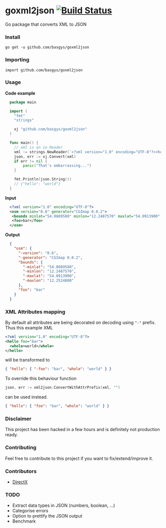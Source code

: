 # goxml2json [![Build Status](https://drone.io/github.com/basgys/goxml2json/status.png)](https://drone.io/github.com/basgys/goxml2json/latest)

Go package that converts XML to JSON

### Install

    go get -u github.com/basgys/goxml2json

### Importing

    import github.com/basgys/goxml2json

### Usage

**Code example**

```go
  package main

  import (
  	"fmt"
  	"strings"

  	xj "github.com/basgys/goxml2json"
  )

  func main() {
  	// xml is an io.Reader
  	xml := strings.NewReader(`<?xml version="1.0" encoding="UTF-8"?><hello>world</hello>`)
  	json, err := xj.Convert(xml)
  	if err != nil {
  		panic("That's embarrassing...")
  	}

  	fmt.Println(json.String())
  	// {"hello": "world"}
  }

```

**Input**

```xml
  <?xml version="1.0" encoding="UTF-8"?>
  <osm version="0.6" generator="CGImap 0.0.2">
   <bounds minlat="54.0889580" minlon="12.2487570" maxlat="54.0913900" maxlon="12.2524800"/>
   <foo>bar</foo>
  </osm>
```

**Output**

```json
  {
    "osm": {
      "-version": "0.6",
      "-generator": "CGImap 0.0.2",
      "bounds": {
        "-minlat": "54.0889580",
        "-minlon": "12.2487570",
        "-maxlat": "54.0913900",
        "-maxlon": "12.2524800"
      },
      "foo": "bar"
    }
  }
```

### XML Attributes mapping

By default all attributes are being decorated on decoding using `"-"` prefix. Thus this example XML
```xml
<?xml version="1.0" encoding="UTF-8"?>
<hello foo="bar">
  <whole>world</whole>
</hello>
```
will be transformed to
```json
{ "hello": { "-foo": "bar", "whole": "world" } }
```
To override this behaviour function
```go
json, err := xml2json.ConvertWithAttrPrefix(xml, "")
```
can be used instead.
```json
{ "hello": { "foo": "bar", "whole": "world" } }
```

### Disclaimer
This project has been hacked in a few hours and is definitely not production ready.

### Contributing
Feel free to contribute to this project if you want to fix/extend/improve it.

### Contributors

  - [DirectX](https://github.com/directx)

### TODO

   * Extract data types in JSON (numbers, boolean, ...)
   * Categorise errors
   * Option to prettify the JSON output
   * Benchmark
